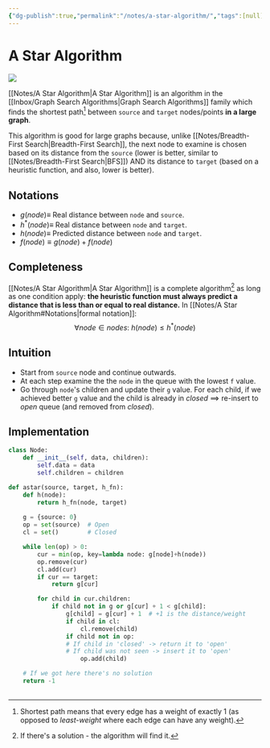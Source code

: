 ```yaml
---
{"dg-publish":true,"permalink":"/notes/a-star-algorithm/","tags":[null]}
---
```




# A Star Algorithm
![](https://upload.wikimedia.org/wikipedia/commons/c/c2/Astarpathfinding.gif)


[[Notes/A Star Algorithm\|A Star Algorithm]] is an algorithm in the [[Inbox/Graph Search Algorithms\|Graph Search Algorithms]] family which finds the shortest path[^1] between `source` and `target` nodes/points **in a large graph**.

This algorithm is good for large graphs because, unlike [[Notes/Breadth-First Search\|Breadth-First Search]], the next node to examine is chosen based on its distance from the `source` (lower is better, similar to [[Notes/Breadth-First Search\|BFS]]) AND its distance to `target` (based on a heuristic function, and also, lower is better).

## Notations
- $g(node) \equiv$ Real distance between `node` and `source`.
- $h^{*}(node) \equiv$ Real distance between `node` and `target`.
- $h(node) \equiv$ Predicted distance between `node` and `target`.
- $f(node) \equiv g(node) + f(node)$ 

## Completeness
[[Notes/A Star Algorithm\|A Star Algorithm]] is a complete algorithm[^2] as long as one condition apply: **the heuristic function must always predict a distance that is less than or equal to real distance.** 
In [[Notes/A Star Algorithm#Notations\|formal notation]]:
$$ \forall node\in nodes:\ h(node) \leq h^{*}(node) $$

## Intuition
- Start from `source` node and continue outwards.
- At each step examine the the `node` in the queue with the lowest `f` value.
- Go through `node`'s children and update their `g` value. For each child, if we achieved better `g` value and the child is already in *closed* ==> re-insert to *open* queue (and removed from *closed*).

## Implementation
```python
class Node:
	def __init__(self, data, children):
		self.data = data
		self.children = children

def astar(source, target, h_fn):
	def h(node):
		return h_fn(node, target)
		
	g = {source: 0}
	op = set(source)  # Open
	cl = set()        # Closed

	while len(op) > 0:
		cur = min(op, key=lambda node: g[node]+h(node))
		op.remove(cur)
		cl.add(cur)
		if cur == target:
			return g[cur]

		for child in cur.children:
			if child not in g or g[cur] + 1 < g[child]:
				g[child] = g[cur] + 1  # +1 is the distance/weight
				if child in cl:
					cl.remove(child)
				if child not in op:
				# If child in 'closed' -> return it to 'open'
				# If child was not seen -> insert it to 'open'
					op.add(child)

	# If we got here there's no solution
	return -1
	
```


[^1]: Shortest path means that every edge has a weight of exactly 1 (as opposed to *least-weight* where each edge can have any weight).
[^2]: If there's a solution - the algorithm will find it.
